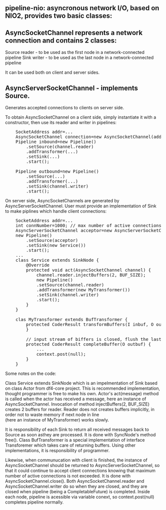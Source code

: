 pipeline-nio: asyncronous network I/O, based on NIO2, provides two basic classes:
------------
AsyncSocketChannel represents a network connection and contains 2 classes:
------------------
Source<ByteBuffer> reader - to be used as the first node in a network-connected pipeline 
Sink<ByteBuffer> writer - to be used as the last node in a network-connected pipeline 

It can be used both on client and server sides.

AsyncServerSocketChannel - implements Source<AsyncSocketChannel>.
-----------------------
Generates accepted connections to clients on server side.

To obtain AsyncSocketChannel on a client side, simply instantiate it with a constructor,
then use its reader and writer in pipelines:
<pre>
    SocketAddress addr=...
    AsyncSocketChannel connection=new AsyncSocketChannel(addr);
    Pipeline inbound=new Pipeline()
    	.setSource(channel.reader)
        .addTransformer(...)
        .setSink(...)
        .start();
        
    Pipeline outbound=new Pipeline()
    	.setSource(...)
        .addTransformer(...)
        .setSink(channel.writer)
        .start();
</pre>

On server side, AsyncSocketChannels are generated by AsyncServerSocketChannel.
User must provide an implementation of Sink<AsyncSocketChannel> to make piplines
which handle client connections: 
<pre>
	SocketAddress addr=...
	int connNumber=1000; // max number of active connections
	AsyncServerSocketChannel acceptor=new AsyncServerSocketChannel(addr, connNumber);
	new Pipeline()
    	.setSource(acceptor)
        .setSink(new Service())
        .start();
    ...
    class Service extends SinkNode<AsyncSocketChannel> {
        @Override
        protected void act(AsyncSocketChannel channel) {
            channel.reader.injectBuffers(2, BUF_SIZE);
            new Pipeline()
            .setSource(channel.reader)
	        .addTransformer(new MyTransformer())
            .setSink(channel.writer)
            .start();
        }
	}
	
	clas MyTransformer extends BufTransformer {
    	protected CoderResult transformBuffers(I inbuf, O outbuf){
    	}

		// input stream of biffers is closed, flush the last buffer
	    protected CoderResult completeBuffer(O outbuf) {
	    	...
	    	context.post(null);
	    }
	}
</pre>
Some notes on the code:

Class Service extends SinkNode which is an impelmentation of Sink
based on class Actor from df4-core project. This is recommended implementation,
thought programmer is free to make his own. Actor's act(message) method is called when
the actor has received a message, here an instance of AsyncSocketChannel.
Invocation of method injectBuffers(2, BUF_SIZE) creates 2 buffers for reader.
Reader does not creates buffers implicitly, in order not to waste memory if next node in line  
(here an instance of MyTransformer) works slowly.

It is responsibility of each Sink to return all received messages back to Source
as soon asthey are processed. It is done with SyncNode's method free().
Class BufTransformer is a special implementation of interface Transforemer
which takes care of returning buffers.
Using other implementations, it is responsibility of programmer.

Likewise, when communucation with client is finished, the instance of AsyncSocketChannel
should be returned to AsyncServerSocketChannel, so that it could continue to accept
client connections knowing that maximum number of active connections is not exceeded.
It is done with AsyncSocketChannel.close(). Both AsyncSocketChannel.reader and
AsyncSocketChannel.writer do so when they are closed, and they are closed when
pipeline (being a CompletableFuture) is completed. Inside each node, pipeline is acessible
via variable conext, so context.post(null) completes pipeline normally.




